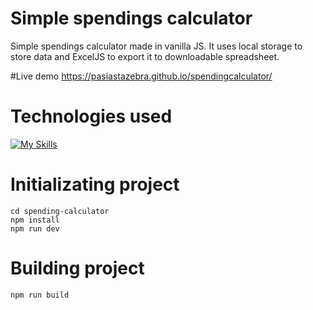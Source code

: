 # Simple spendings calculator

Simple spendings calculator made in vanilla JS. It uses local storage to store data and ExcelJS to export it to downloadable spreadsheet.

#Live demo
https://pasiastazebra.github.io/spendingcalculator/

# Technologies used
[![My Skills](https://skills.thijs.gg/icons?i=nodejs,vite,js,sass)](https://skills.thijs.gg)

# Initializating project
```
cd spending-calculator
npm install
npm run dev
```

# Building project
```
npm run build
```
